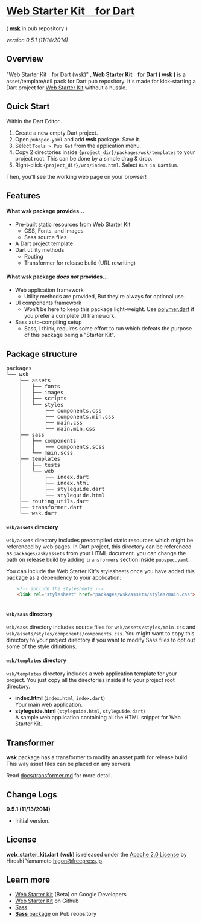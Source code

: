 # [Web Starter Kit　for Dart](http://github.com/hyamamoto/web-starter-kit.dart)

 ( [**wsk**](https://pub.dartlang.org/packages/wsk) in pub repository )

_version 0.5.1 (11/14/2014)_
	
## Overview

"Web Starter Kit　for Dart (wsk)" , 
**Web Starter Kit　for Dart ( wsk )** is a asset/template/util pack for Dart pub repository. It's made for kick-starting a Dart project for [Web Starter Kit](http://developers.google.com/web/starter-kit) without a hussle.

## Quick Start

Within the Dart Editor...

1. Create a new empty Dart project.
2. Open `pubspec.yaml` and add **wsk** package. Save it.
3. Select `Tools > Pub Get` from the application menu.
4. Copy 2 directories inside `{project_dir}/packages/wsk/templates` to your project root.
   This can be done by a simple drag & drop.
5. Right-click `{project_dir}/web/index.html`. Select `Run in Dartium`.

Then, you'll see the working web page on your browser!


## Features 

#### What **wsk** package provides...

* Pre-built static resources from Web Starter Kit
    - CSS, Fonts, and Images
    - Sass source files
* A Dart project template
* Dart utility methods
    - Routing
    - Transformer for release build (URL rewriting)

#### What **wsk** package _does not_ provides...

* Web application framework
    - Utility methods are provided, But they're always for optional use.
* UI components framework  
    - Won't be here to keep this package light-weight. Use [polymer.dart](https://www.dartlang.org/polymer/) if you prefer a complete UI framework.
* Sass auto-compiling setup  
    - Sass, I think, requires some effort to run which defeats the purpose of this package being a "Starter Kit".


## Package structure

<pre>
packages
└── wsk
    ├── assets
    │   ├── fonts
    │   ├── images
    │   ├── scripts
    │   └── styles
    │       ├── components.css
    │       ├── components.min.css
    │       ├── main.css
    │       └── main.min.css
    ├── sass
    │   ├── components
    │   │   └── components.scss
    │   └── main.scss
    ├── templates
    │   ├── tests
    │   └── web
    │       ├── index.dart
    │       ├── index.html
    │       ├── styleguide.dart
    │       └── styleguide.html
    ├── routing_utils.dart
    ├── transformer.dart
    └── wsk.dart
</pre>

#### `wsk/assets` directory 

`wsk/assets` directory includes precompiled static resources which might be referenced by web pages. In Dart project, this directory can be referenced as `packages/ask/assets` from your HTML document. you can change the path on release build by adding `transformers` section inside `pubspec.yaml`.

You can include the Web Starter Kit's stylesheets once you have added this package as a 
dependency to your application:

```html
    <!-- include the stylesheets -->
    <link rel="stylesheet" href="packages/wsk/assets/styles/main.css">
    
```

#### `wsk/sass` directory 

`wsk/sass` directory includes source files for `wsk/assets/styles/main.css` and `wsk/assets/styles/components/components.css`. You might want to copy this directory to your project directory if you want to modify Sass files to opt out some of the style difinitions.

#### `wsk/templates` directory 

`wsk/templates` directory includes a web application template for your project. You just copy all the directories inside it to your project root directory.

* **index.html** (`index.html`, `index.dart`)  
    Your main web application.
* **styleguide.html** (`styleguide.html`, `styleguide.dart`)  
    A sample web application containing all the HTML snippet for Web Starter Kit.


## Transformer

**wsk** package has a transformer to modify an asset path for release build.
This way asset files can be placed on any servers.

Read [docs/transformer.md](docs/transformer.md) for more detail.


## Change Logs

**0.5.1 (11/13/2014)**  
* Initial version.


## License

**web_starter_kit.dart** (**wsk**) is released under the [Apache 2.0 License](LICENSE) by Hiroshi Yamamoto <higon@freepress.jp>


## Learn more

* [Web Starter Kit](http://developers.google.com/web/starter-kit)  (Beta) on Google Developers
* [Web Starter Kit](https://github.com/google/web-starter-kit) on Github 
* [Sass](http://sass-lang.com/)
* [**Sass** package](https://pub.dartlang.org/packages/sass) on Pub reopsitory


